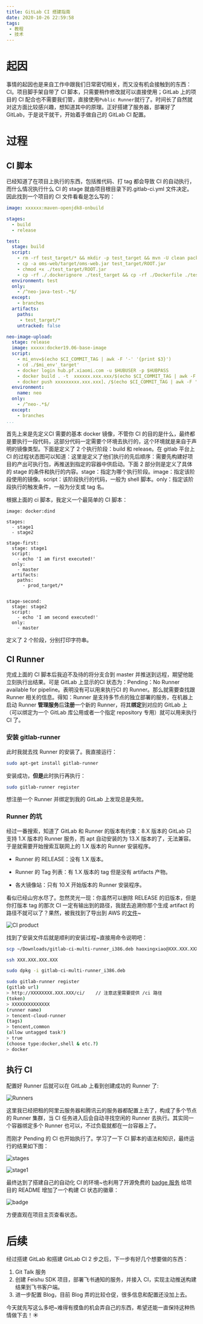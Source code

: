 ```yaml
---
title: GitLab CI 搭建指南
date: 2020-10-26 22:59:58
tags:
 - 教程
 - 技术
---
```


# 起因

  事情的起因也是来自工作中跟我们日常密切相关，而又没有机会接触到的东西：CI。项目脚手架自带了 CI 脚本，只需要稍作修改就可以直接使用；GitLab 上的项目的 CI 配合也不需要我们管，直接使用`Public Runner`就行了。时间长了自然就对这方面比较感兴趣，想知道其中的原理。正好搭建了服务器，部署好了 GitLab，于是说干就干，开始着手做自己的 GitLab CI 配置。

<!-- more -->
# 过程

## CI 脚本
  已经知道了在项目上执行的东西，包括推代码、打 tag 都会导致 CI 的自动执行，而什么情况执行什么 CI 的 stage 就由项目根目录下的.gitlab-ci.yml 文件决定。因此找到一个项目的 CI 文件看看是怎么写的：

``` yml
image: xxxxxx:maven-openjdk8-onbuild

stages:
  - build
  - release

test:
  stage: build
  script:
    - rm -rf test_target/* && mkdir -p test_target && mvn -U clean package -Dmaven.test.skip=true -P test
    - cp -a oms-web/target/oms-web.jar test_target/ROOT.jar
    - chmod +x ./test_target/ROOT.jar
    - cp -rf ./.dockerignore ./test_target && cp -rf ./Dockerfile ./test_target
  environment: test
  only:
    - /^neo-java-test-.*$/
  except:
    - branches
  artifacts:
    paths:
     - test_target/*
    untracked: false

neo-image-upload:
  stage: release
  image: xxxxx:docker19.06-base-image
  script:
    - mi_env=$(echo $CI_COMMIT_TAG | awk -F '-' '{print $3}')
    - cd ./$mi_env'_target'
    - docker login hub.pf.xiaomi.com -u $HUBUSER -p $HUBPASS
    - docker build . -t  xxxxxx.xxx.xxx/$(echo $CI_COMMIT_TAG | awk -F '-' '{print $2"-"$3}'):$CI_COMMIT_TAG
    - docker push xxxxxxxxx.xxx.xxx]、/$(echo $CI_COMMIT_TAG | awk -F '-' '{print $2"-"$3}'):$CI_COMMIT_TAG
  environment:
    name: neo
  only:
    - /^neo-.*$/
  except:
    - branches
...
```

  首先上来是先定义CI 需要的基本 docker 镜像，不管你 CI 的目的是什么，最终都是要执行一段代码，这部分代码一定需要个环境去执行的，这个环境就是来自于声明的镜像类型。下面是定义了 2 个执行阶段：build 和 release。在 gitlab 平台上 CI 的过程状态图可以知道：这里是定义了他们执行的先后顺序：需要先构建好项目的产出可执行包，再推送到指定的容器中供启动。下面 2 部分则是定义了具体的 stage 的条件和执行的内容。stage：指定为哪个执行阶段。image：指定该阶段使用的镜像。script：该阶段执行的代码，一般为 shell 脚本。only：指定该阶段执行的触发条件，一般为分支或 tag 名。

  根据上面的 ci 脚本，我定义一个最简单的 CI 脚本：

``` shell
image: docker:dind

stages:
  - stage1
  - stage2

stage-first:
  stage: stage1
  script:
    - echo 'I am first executed!'
  only:
    - master
  artifacts:
    paths:
      - prod_target/*


stage-second:
  stage: stage2
  script:
    - echo 'I am second executed!'
  only:
    - master
```

  定义了 2 个阶段，分别打印字符串。

## CI Runner

  完成上面的 CI 脚本后我迫不及待的将分支合到 master 并推送到远程，期望他能立刻执行出结果。可是 GitLab 上显示的CI 状态为：Pending：No Runner available for pipeline。表明没有可以用来执行CI 的 Runner。那么就需要查找跟 Runner 相关的信息。得知：Runner 是支持多节点的独立部署的服务，在机器上启动 Runner **管理服务**后**注册**一个新的 Runner，将其**绑定**到对应的 GitLab 上（可以绑定为一个 GitLab 库公用或者一个指定 repository 专用）就可以用来执行 CI 了。

  ### 安装 gitlab-runner

  此时我就去找 Runner 的安装了。我直接运行：

``` bash
sudo apt-get install gitlab-runner
```

  安装成功，**但是**此时执行再执行：

``` bash
sudo gitlab-runner register
```

  想注册一个 Runner 并绑定到我的 GitLab 上发现总是失败。

  ### Runner 的坑

  经过一番搜索，知道了 GitLab 和 Runner 的版本有约束：8.X 版本的 GitLab 只支持 1.X 版本的 Runner 服务，而 apt 自动安装的为 13.X 版本的了，无法兼容。于是就需要开始搜索互联网上的 1.X 版本的 Runner 安装程序。

  * Runner 的 RELEASE：没有 1.X 版本。

  * Runner 的 Tag 列表：有 1.X 版本的 tag 但是没有 artifacts 产物。

  * 各大镜像站：只有 10.X 开始版本的 Runner 安装程序。

  看似已经山穷水尽了。忽然灵光一现：你虽然可以删除 RELEASE 的旧版本，但是你打版本 tag 的那次 CI 一定有输出到的路径，我就去追溯你那个生成 artifact 的路径不就可以了？果然，被我找到了导出到 AWS 的[文件](https://gitlab-ci-multi-runner-downloads.s3.amazonaws.com/v1.11.5/deb/gitlab-ci-multi-runner_i386.deb)~

![CI product](https://tva1.sinaimg.cn/large/0081Kckwgy1gk38mj082jj31uh0u0h8v.jpg)


  找到了安装文件后就是顺利的安装过程~直接用命令说明吧：

``` bash
scp ~/Downloads/gitlab-ci-multi-runner_i386.deb haoxingxiao@XXX.XXX.XXX.XXX:~/

ssh XXX.XXX.XXX.XXX

sudo dpkg -i gitlab-ci-multi-runner_i386.deb

sudo gitlab-runner register
(gitlab url)
> http://XXXXXXXX.XXX.XXX/ci/    // 注意这里需要提供 /ci 路径
(token)
> XXXXXXXXXXXXXX
(runner name)
> tencent-cloud-runner
(tags)
> tencent,common
(allow untagged task?)
> true
(choose type:docker,shell & etc.?)
> docker
```

## 执行 CI

  配置好 Runner 后就可以在 GitLab 上看到创建成功的 Runner 了:

![Runners](https://tva1.sinaimg.cn/large/0081Kckwgy1gk38uzcm7sj31ye0u0dlr.jpg)

  这里我已经把租的阿里云服务器和腾讯云的服务器都配置上去了，构成了多个节点的 Runner 集群，当 CI 任务进入后会自动寻找空闲的 Runner 去执行。其实同一个容器绑定多个 Runner 也可以，不过负载就都在一台容器上了。

  而刚才 Pending 的 CI 也开始执行了。学习了一下 CI 脚本的语法和知识，最终运行的结果如下图：

![stages](https://tva1.sinaimg.cn/large/0081Kckwgy1gk38xonz62j32140kcdhu.jpg)

![stage1](https://tva1.sinaimg.cn/large/0081Kckwgy1gk38yei629j31i80pqtdh.jpg)

  最终达到了搭建自己的自动化 CI 的环境~也利用了开源免费的 [badge 服务](https://shields.io/category/build) 给项目的 README 增加了一个构建 CI 状态的徽章：

![badge](https://tva1.sinaimg.cn/large/0081Kckwgy1gk393be6hqj318u0d4mzd.jpg)

  方便直观在项目主页查看状态。

# 后续

  经过搭建 GitLab 和搭建 GitLab CI 2 步之后，下一步有好几个想要做的东西：

  1. Git Talk 服务
  2. 创建 Feishu SDK 项目，部署飞书通知的服务，并接入 CI，实现主动推送构建结果到飞书客户端。
  3. 进一步配置 Blog，目前 Blog 弄的比较仓促，很多信息和配置还没加上去。

  今天就先写这么多吧~难得有摸鱼的机会弄自己的东西，希望还能一直保持这种热情做下去！:sunny:
